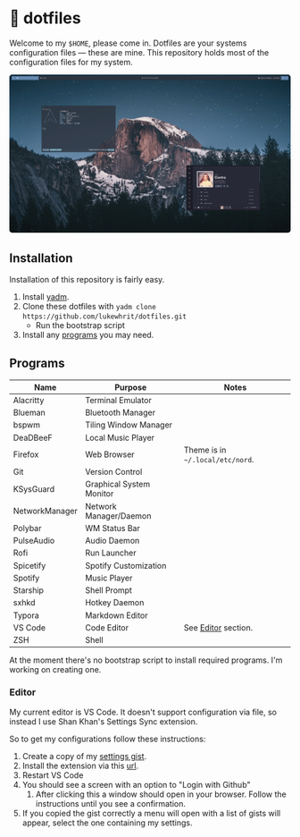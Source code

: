 # 🍙 dotfiles

Welcome to my `$HOME`, please come in. Dotfiles are your systems configuration files &mdash; these are mine. This repository holds most of the configuration files for my system.

<img
  src="./cover.jpg"
  alt="Screenshot of a fully configured environment."
  style="border-radius: 5px;"
/>

## Installation

Installation of this repository is fairly easy.

1. Install [yadm](https://yadm.io/#).
2. Clone these dotfiles with `yadm clone https://github.com/lukewhrit/dotfiles.git`
   * Run the bootstrap script
3. Install any [programs](#programs) you may need.

## Programs

| Name           | Purpose                  | Notes                            |
|----------------|--------------------------|----------------------------------|
| Alacritty      | Terminal Emulator        |                                  |
| Blueman        | Bluetooth Manager        |                                  |
| bspwm          | Tiling Window Manager    |                                  |
| DeaDBeeF       | Local Music Player       |                                  |
| Firefox        | Web Browser              | Theme is in `~/.local/etc/nord`. |
| Git            | Version Control          |                                  |
| KSysGuard      | Graphical System Monitor |                                  |
| NetworkManager | Network Manager/Daemon   |                                  |
| Polybar        | WM Status Bar            |                                  |
| PulseAudio     | Audio Daemon             |                                  |
| Rofi           | Run Launcher             |                                  |
| Spicetify      | Spotify Customization    |                                  |
| Spotify        | Music Player             |                                  |
| Starship       | Shell Prompt             |                                  |
| sxhkd          | Hotkey Daemon            |                                  |
| Typora         | Markdown Editor          |                                  |
| VS Code        | Code Editor              | See [Editor](#editor) section.   |
| ZSH            | Shell                    |                                  |

At the moment there's no bootstrap script to install required programs. I'm working on creating one.

### Editor

My current editor is VS Code. It doesn't support configuration via file, so instead I use Shan Khan's Settings Sync extension.

So to get my configurations follow these instructions:

1. Create a copy of my [settings gist](https://gist.github.com/324Luke/39fde10578be53782788aeccea116f55).
2. Install the extension via this [url](https://marketplace.visualstudio.com/items?itemName=Shan.code-settings-sync).
3. Restart VS Code
4. You should see a screen with an option to "Login with Github"
   1. After clicking this a window should open in your browser. Follow the instructions until you see a confirmation.
5. If you copied the gist correctly a menu will open with a list of gists will appear, select the one containing my settings.
